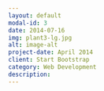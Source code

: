 ```yaml
---
layout: default
modal-id: 3
date: 2014-07-16
img: plant3-lg.jpg
alt: image-alt
project-date: April 2014
client: Start Bootstrap
category: Web Development
description: 
---
```


